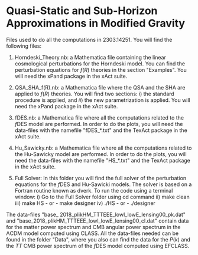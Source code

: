# Quasi-Static and Sub-Horizon Approximations in Modified Gravity

Files used to do all the computations in 2303.14251. You will find the following files:

1) Horndeski_Theory.nb: a Mathematica file containing the linear cosmological perturbations for the Horndeski model. You can find the perturbation equations for $f(R)$ theories in the section "Examples". You will need the xPand package in the xAct suite.

2) QSA_SHA_f(R).nb: a Mathematica file where the QSA and the SHA are applied to $f(R)$ theories. You will find two sections: $i)$ the standard procedure is applied, and $ii)$ the new parametrization is applied. You will need the xPand package in the xAct suite. 

3) fDES.nb: a Mathematica file where all the computations related to the $f$DES model are performed. In order to do the plots, you will need the data-files with the namefile "fDES_*.txt" and the TexAct package in the xAct suite.

4) Hu_Sawicky.nb: a Mathematica file where all the computations related to the Hu-Sawicky model are performed. In order to do the plots, you will need the data-files with the namefile "HS_*.txt" and the TexAct package in the xAct suite.

5) Full Solver: In this folder you will find the full solver of the perturbation equations for the $f$DES and Hu-Sawicki models. The solver is based on a Fortran routine known as dverk. To run the code using a terminal window:
    i) Go to the Full Solver folder using cd command
   ii) make clean
  iii) make HS - or - make designer
   iv) ./HS - or - ./designer

The data-files "base_ 2018_plikHM_TTTEEE_lowl_lowE_lensing00_pk.dat" and "base_2018_plikHM_TTTEEE_lowl_lowE_lensing00_cl.dat" contain data for the matter power spectrum and CMB angular power spectrum in the ΛCDM model computed using CLASS. All the data-files needed can be found in the folder "Data", where you also can find the data for the $P(k)$ and the $TT$ CMB power spectrum of the $f$DES model computed using EFCLASS.

